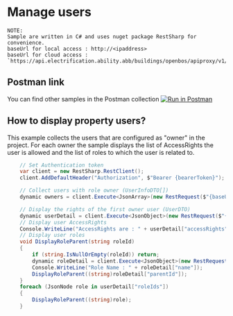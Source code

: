 # Manage users

```
NOTE:
Sample are written in C# and uses nuget package RestSharp for convenience.
baseUrl for local access : http://<ipaddress>
baseUrl for cloud access : `https://api.electrification.ability.abb/buildings/openbos/apiproxy/v1/gateway/<edgeid>`
```
## Postman link

You can find other samples in the Postman collection
[![Run in Postman](https://run.pstmn.io/button.svg)](https://app.getpostman.com/run-collection/14996509-f2ab8b96-9c38-4825-ab6f-7022e954deda?action=collection%2Ffork&collection-url=entityId%3D14996509-f2ab8b96-9c38-4825-ab6f-7022e954deda%26entityType%3Dcollection%26workspaceId%3Dea90c3d1-21af-4177-8e72-f21b5ed12326)

## How to display property users? 

This example collects the users that are configured as "owner" in the project.
For each owner the sample displays the list of AccessRights the user is allowed and the list of roles to which the user is related to.

```csharp
    // Set Authentication token
    var client = new RestSharp.RestClient();
    client.AddDefaultHeader("Authorization", $"Bearer {bearerToken}");

    // Collect users with role owner (UserInfoDTO[])
    dynamic owners = client.Execute<JsonArray>(new RestRequest($"{baseUrl}/api/v1/ontology/user?type=Owner")).Data;

    // Display the rights of the first owner user (UserDTO)
    dynamic userDetail = client.Execute<JsonObject>(new RestRequest($"{baseUrl}/api/v1/ontology/user/{owners[0]["id"]}")).Data;
    // Display user AccessRights
    Console.WriteLine("AccessRights are : " + userDetail["accessRights"]);
    // Display user roles
    void DisplayRoleParent(string roleId)
    {
        if (string.IsNullOrEmpty(roleId)) return;
        dynamic roleDetail = client.Execute<JsonObject>(new RestRequest($"{baseUrl}/api/v1/ontology/role/{roleId}")).Data; // (RoleDTO)
        Console.WriteLine("Role Name : " + roleDetail["name"]);
        DisplayRoleParent((string)roleDetail["parentId"]);
    }
    foreach (JsonNode role in userDetail["roleIds"])
    {
        DisplayRoleParent((string)role);
    }

```
